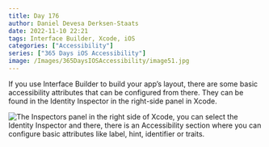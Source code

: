 ```yaml
---
title: Day 176
author: Daniel Devesa Derksen-Staats
date: 2022-11-10 22:21
tags: Interface Builder, Xcode, iOS
categories: ["Accessibility"]
series: ["365 Days iOS Accessibility"]
image: /Images/365DaysIOSAccessibility/image51.jpg
---
```


If you use Interface Builder to build your app’s layout, there are some basic accessibility attributes that can be configured from there. They can be found in the Identity Inspector in the right-side panel in Xcode.

![The Inspectors panel in the right side of Xcode, you can select the Identity Inspector and there, there is an Accessibility section where you can configure basic attributes like label, hint, identifier or traits.](/Images/365DaysIOSAccessibility/image51.jpg)

